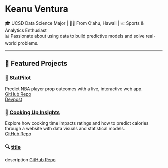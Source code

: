 # Keanu Ventura

🎓 UCSD Data Science Major | 🏄‍♂️ From Oʻahu, Hawaii | 📈 Sports & Analytics Enthusiast  
📊 Passionate about using data to build predictive models and solve real-world problems.

---

## 📂 Featured Projects

### 🏀 [StatPilot](https://statpilot.example.com)  
Predict NBA player prop outcomes with a live, interactive web app.  
[GitHub Repo](https://github.com/KeanuVentura/statpilot)  
[Devpost](https://devpost.com/KeanuVentura)

### 🍳 [Cooking Up Insights](https://keanuventura.github.io/RecipeDataProject/)  
Explore how cooking time impacts ratings and how to predict calories through a website with data visuals and statistical models.  
[GitHub Repo](https://github.com/KeanuVentura/RecipeDataProject)

### 🔍 [title](link)
description
[GitHub Repo](repo)
